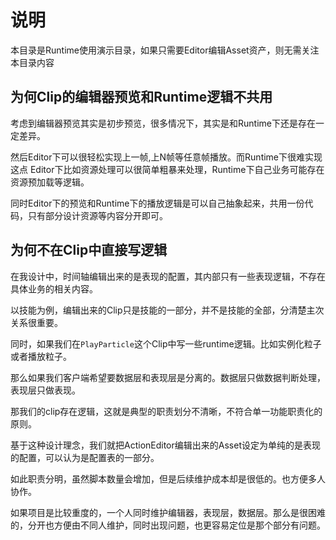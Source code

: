 # 说明
本目录是Runtime使用演示目录，如果只需要Editor编辑Asset资产，则无需关注本目录内容

## 为何Clip的编辑器预览和Runtime逻辑不共用
考虑到编辑器预览其实是初步预览，很多情况下，其实是和Runtime下还是存在一定差异。

然后Editor下可以很轻松实现上一帧,上N帧等任意帧播放。而Runtime下很难实现这点
Editor下比如资源处理可以很简单粗暴来处理，Runtime下自己业务可能存在资源预加载等逻辑。

同时Editor下的预览和Runtime下的播放逻辑是可以自己抽象起来，共用一份代码，只有部分设计资源等内容分开即可。

## 为何不在Clip中直接写逻辑

在我设计中，时间轴编辑出来的是表现的配置，其内部只有一些表现逻辑，不存在具体业务的相关内容。

以技能为例，编辑出来的Clip只是技能的一部分，并不是技能的全部，分清楚主次关系很重要。

同时，如果我们在`PlayParticle`这个Clip中写一些runtime逻辑。比如实例化粒子或者播放粒子。

那么如果我们客户端希望要数据层和表现层是分离的。数据层只做数据判断处理，表现层只做表现。

那我们的clip存在逻辑，这就是典型的职责划分不清晰，不符合单一功能职责化的原则。

基于这种设计理念，我们就把ActionEditor编辑出来的Asset设定为单纯的是表现的配置，可以认为是配置表的一部分。

如此职责分明，虽然脚本数量会增加，但是后续维护成本却是很低的。也方便多人协作。

如果项目是比较重度的，一个人同时维护编辑器，表现层，数据层。那么是很困难的，分开也方便由不同人维护，同时出现问题，也更容易定位是那个部分有问题。